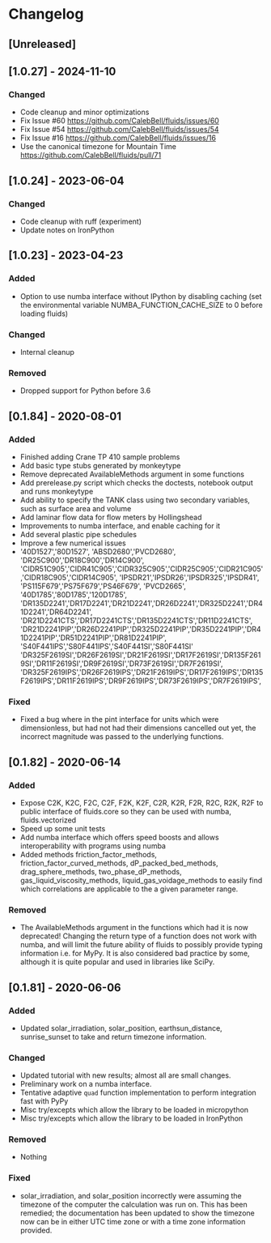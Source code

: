 # Changelog

## [Unreleased]


## [1.0.27] - 2024-11-10

### Changed
- Code cleanup and minor optimizations
- Fix Issue #60 https://github.com/CalebBell/fluids/issues/60
- Fix Issue #54 https://github.com/CalebBell/fluids/issues/54
- Fix Issue #16 https://github.com/CalebBell/fluids/issues/16
- Use the canonical timezone for Mountain Time https://github.com/CalebBell/fluids/pull/71
 
## [1.0.24] - 2023-06-04

### Changed
- Code cleanup with ruff (experiment)
- Update notes on IronPython

## [1.0.23] - 2023-04-23

### Added
- Option to use numba interface without IPython by disabling caching (set the environmental variable NUMBA_FUNCTION_CACHE_SIZE to 0 before loading fluids)

### Changed
- Internal cleanup

### Removed
- Dropped support for Python before 3.6

## [0.1.84] - 2020-08-01

### Added
- Finished adding Crane TP 410 sample problems
- Add basic type stubs generated by monkeytype
- Remove deprecated AvailableMethods argument in some functions
- Add prerelease.py script which checks the doctests, notebook output and runs monkeytype
- Add ability to specify the TANK class using two secondary variables, such as surface area and volume
- Add laminar flow data for flow meters by Hollingshead
- Improvements to numba interface, and enable caching for it
- Add several plastic pipe schedules
- Improve a few numerical issues
- '40D1527','80D1527', 'ABSD2680','PVCD2680', 'DR25C900','DR18C900','DR14C900', 'CIDR51C905','CIDR41C905','CIDR325C905','CIDR25C905','CIDR21C905','CIDR18C905','CIDR14C905', 'IPSDR21','IPSDR26','IPSDR325','IPSDR41', 'PS115F679','PS75F679','PS46F679', 'PVCD2665', '40D1785','80D1785','120D1785', 'DR135D2241','DR17D2241','DR21D2241','DR26D2241','DR325D2241','DR41D2241','DR64D2241', 'DR21D2241CTS','DR17D2241CTS','DR135D2241CTS','DR11D2241CTS', 'DR21D2241PIP','DR26D2241PIP','DR325D2241PIP','DR35D2241PIP','DR41D2241PIP','DR51D2241PIP','DR81D2241PIP', 'S40F441IPS','S80F441IPS','S40F441SI','S80F441SI' 'DR325F2619SI','DR26F2619SI','DR21F2619SI','DR17F2619SI','DR135F2619SI','DR11F2619SI','DR9F2619SI','DR73F2619SI','DR7F2619SI', 'DR325F2619IPS','DR26F2619IPS','DR21F2619IPS','DR17F2619IPS','DR135F2619IPS','DR11F2619IPS','DR9F2619IPS','DR73F2619IPS','DR7F2619IPS', 

### Fixed
- Fixed a bug where in the pint interface for units which were dimensionless, but had not had their dimensions cancelled out yet, the incorrect magnitude was passed to the underlying functions.

## [0.1.82] - 2020-06-14

### Added
- Expose C2K, K2C, F2C, C2F, F2K, K2F, C2R, K2R, F2R, R2C, R2K, R2F to public interface of fluids.core so they can be used with numba, fluids.vectorized
- Speed up some unit tests
- Add numba interface which offers speed boosts and allows interoperability with programs using numba
- Added methods friction_factor_methods, friction_factor_curved_methods, dP_packed_bed_methods, drag_sphere_methods, two_phase_dP_methods, gas_liquid_viscosity_methods, liquid_gas_voidage_methods to easily find which correlations are applicable to the a given parameter range.

### Removed
- The AvailableMethods argument in the functions which had it is now deprecated! Changing the return type of a function does not work with numba, and will limit the future ability of fluids to possibly provide typing information i.e. for MyPy. It is also considered bad practice by some, although it is quite popular and used in libraries like SciPy.


## [0.1.81] - 2020-06-06
### Added
- Updated solar_irradiation, solar_position, earthsun_distance, sunrise_sunset to take and return timezone information.

### Changed
- Updated tutorial with new results; almost all are small changes.
- Preliminary work on a numba interface.
- Tentative adaptive `quad` function implementation to perform integration fast with PyPy
- Misc try/excepts which allow the library to be loaded in micropython
- Misc try/excepts which allow the library to be loaded in IronPython

### Removed
- Nothing

### Fixed
- solar_irradiation, and solar_position incorrectly were assuming the timezone of the computer the calculation was run on. This has been remedied; the documentation has been updated to show the timezone now can be in either UTC time zone or with a time zone information provided.